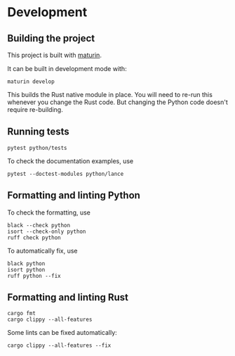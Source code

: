 # Development

## Building the project

This project is built with [maturin](https://github.com/PyO3/maturin).

It can be built in development mode with:

```shell
maturin develop
```

This builds the Rust native module in place. You will need to re-run this
whenever you change the Rust code. But changing the Python code doesn't require
re-building.

## Running tests

```shell
pytest python/tests
```

To check the documentation examples, use

```shell
pytest --doctest-modules python/lance
```

## Formatting and linting Python

To check the formatting, use

```shell
black --check python
isort --check-only python
ruff check python
```

To automatically fix, use

```shell
black python
isort python
ruff python --fix
```

## Formatting and linting Rust

```shell
cargo fmt
cargo clippy --all-features
```

Some lints can be fixed automatically:

```shell
cargo clippy --all-features --fix
```
